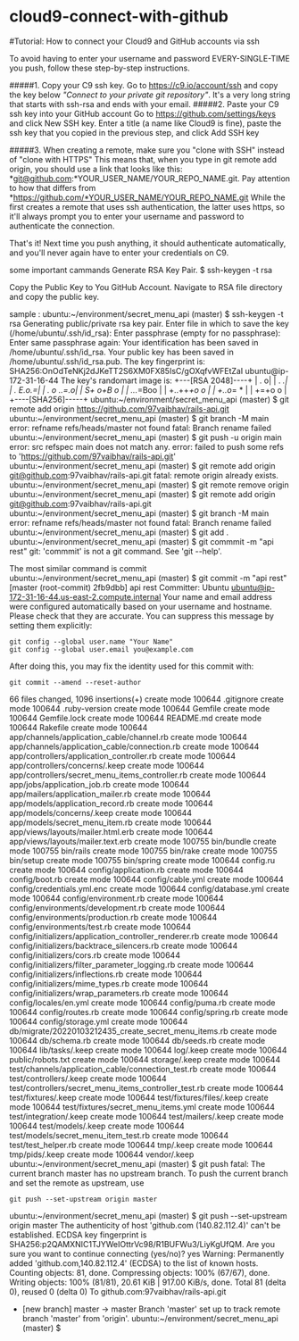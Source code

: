 # cloud9-connect-with-github

#Tutorial: How to connect your Cloud9 and GitHub accounts via ssh

To avoid having to enter your username and password EVERY-SINGLE-TIME you push, follow these step-by-step instructions.


#####1. Copy your C9 ssh key. Go to https://c9.io/account/ssh and copy the key below *"Connect to your private git repository"*. It's a very long string that starts with ssh-rsa and ends with your email.
#####2. Paste your C9 ssh key into your GitHub account Go to https://github.com/settings/keys and click New SSH key. Enter a title (a name like Cloud9 is fine), paste the ssh key that you copied in the previous step, and click Add SSH key

#####3. When creating a remote, make sure you "clone with SSH" instead of "clone with HTTPS" This means that, when you type in git remote add origin, you should use a link that looks like this: *git@github.com:*YOUR_USER_NAME/YOUR_REPO_NAME.git. Pay attention to how that differs from *https://github.com/*YOUR_USER_NAME/YOUR_REPO_NAME.git While the first creates a remote that uses ssh authentication, the latter uses https, so it'll always prompt you to enter your username and password to authenticate the connection.


That's it! Next time you push anything, it should authenticate automatically, and you'll never again have to enter your credentials on C9.


some important cammands 
Generate RSA Key Pair.
$ ssh-keygen -t rsa

Copy the Public Key to You GitHub Account.
Navigate to RSA file directory and copy the public key.

sample : 
ubuntu:~/environment/secret_menu_api (master) $ ssh-keygen -t rsa
Generating public/private rsa key pair.
Enter file in which to save the key (/home/ubuntu/.ssh/id_rsa): 
Enter passphrase (empty for no passphrase): 
Enter same passphrase again: 
Your identification has been saved in /home/ubuntu/.ssh/id_rsa.
Your public key has been saved in /home/ubuntu/.ssh/id_rsa.pub.
The key fingerprint is:
SHA256:OnOdTeNKj2dJKeTT2S6XM0FX85IsC/gOXqfvWFEtZaI ubuntu@ip-172-31-16-44
The key's randomart image is:
+---[RSA 2048]----+
|              . o|
|             . *.|
|         .  E.o.=|
|        . o ..=.o|
|        S+ o+B o |
|       ...*=Boo  |
|      +..++*+o o |
|       +..o*= *  |
|          +=+o o |
+----[SHA256]-----+
ubuntu:~/environment/secret_menu_api (master) $ git remote add origin https://github.com/97vaibhav/rails-api.git
ubuntu:~/environment/secret_menu_api (master) $ git branch -M main
error: refname refs/heads/master not found
fatal: Branch rename failed
ubuntu:~/environment/secret_menu_api (master) $ git push -u origin main
error: src refspec main does not match any.
error: failed to push some refs to 'https://github.com/97vaibhav/rails-api.git'
ubuntu:~/environment/secret_menu_api (master) $ git remote add origin git@github.com:97vaibhav/rails-api.git
fatal: remote origin already exists.
ubuntu:~/environment/secret_menu_api (master) $ git remote remove origin
ubuntu:~/environment/secret_menu_api (master) $ git remote add origin git@github.com:97vaibhav/rails-api.git
ubuntu:~/environment/secret_menu_api (master) $ git branch -M main
error: refname refs/heads/master not found
fatal: Branch rename failed
ubuntu:~/environment/secret_menu_api (master) $ git add .
ubuntu:~/environment/secret_menu_api (master) $ git commmit -m "api rest"
git: 'commmit' is not a git command. See 'git --help'.

The most similar command is
        commit
ubuntu:~/environment/secret_menu_api (master) $ git commit -m "api rest"
[master (root-commit) 2fb9dbb] api rest
 Committer: Ubuntu <ubuntu@ip-172-31-16-44.us-east-2.compute.internal>
Your name and email address were configured automatically based
on your username and hostname. Please check that they are accurate.
You can suppress this message by setting them explicitly:

    git config --global user.name "Your Name"
    git config --global user.email you@example.com

After doing this, you may fix the identity used for this commit with:

    git commit --amend --reset-author

 66 files changed, 1096 insertions(+)
 create mode 100644 .gitignore
 create mode 100644 .ruby-version
 create mode 100644 Gemfile
 create mode 100644 Gemfile.lock
 create mode 100644 README.md
 create mode 100644 Rakefile
 create mode 100644 app/channels/application_cable/channel.rb
 create mode 100644 app/channels/application_cable/connection.rb
 create mode 100644 app/controllers/application_controller.rb
 create mode 100644 app/controllers/concerns/.keep
 create mode 100644 app/controllers/secret_menu_items_controller.rb
 create mode 100644 app/jobs/application_job.rb
 create mode 100644 app/mailers/application_mailer.rb
 create mode 100644 app/models/application_record.rb
 create mode 100644 app/models/concerns/.keep
 create mode 100644 app/models/secret_menu_item.rb
 create mode 100644 app/views/layouts/mailer.html.erb
 create mode 100644 app/views/layouts/mailer.text.erb
 create mode 100755 bin/bundle
 create mode 100755 bin/rails
 create mode 100755 bin/rake
 create mode 100755 bin/setup
 create mode 100755 bin/spring
 create mode 100644 config.ru
 create mode 100644 config/application.rb
 create mode 100644 config/boot.rb
 create mode 100644 config/cable.yml
 create mode 100644 config/credentials.yml.enc
 create mode 100644 config/database.yml
 create mode 100644 config/environment.rb
 create mode 100644 config/environments/development.rb
 create mode 100644 config/environments/production.rb
 create mode 100644 config/environments/test.rb
 create mode 100644 config/initializers/application_controller_renderer.rb
 create mode 100644 config/initializers/backtrace_silencers.rb
 create mode 100644 config/initializers/cors.rb
 create mode 100644 config/initializers/filter_parameter_logging.rb
 create mode 100644 config/initializers/inflections.rb
 create mode 100644 config/initializers/mime_types.rb
 create mode 100644 config/initializers/wrap_parameters.rb
 create mode 100644 config/locales/en.yml
 create mode 100644 config/puma.rb
 create mode 100644 config/routes.rb
 create mode 100644 config/spring.rb
 create mode 100644 config/storage.yml
 create mode 100644 db/migrate/20220103212435_create_secret_menu_items.rb
 create mode 100644 db/schema.rb
 create mode 100644 db/seeds.rb
 create mode 100644 lib/tasks/.keep
 create mode 100644 log/.keep
 create mode 100644 public/robots.txt
 create mode 100644 storage/.keep
 create mode 100644 test/channels/application_cable/connection_test.rb
 create mode 100644 test/controllers/.keep
 create mode 100644 test/controllers/secret_menu_items_controller_test.rb
 create mode 100644 test/fixtures/.keep
 create mode 100644 test/fixtures/files/.keep
 create mode 100644 test/fixtures/secret_menu_items.yml
 create mode 100644 test/integration/.keep
 create mode 100644 test/mailers/.keep
 create mode 100644 test/models/.keep
 create mode 100644 test/models/secret_menu_item_test.rb
 create mode 100644 test/test_helper.rb
 create mode 100644 tmp/.keep
 create mode 100644 tmp/pids/.keep
 create mode 100644 vendor/.keep
ubuntu:~/environment/secret_menu_api (master) $ git push
fatal: The current branch master has no upstream branch.
To push the current branch and set the remote as upstream, use

    git push --set-upstream origin master

ubuntu:~/environment/secret_menu_api (master) $   git push --set-upstream origin master
The authenticity of host 'github.com (140.82.112.4)' can't be established.
ECDSA key fingerprint is SHA256:p2QAMXNIC1TJYWeIOttrVc98/R1BUFWu3/LiyKgUfQM.
Are you sure you want to continue connecting (yes/no)? yes
Warning: Permanently added 'github.com,140.82.112.4' (ECDSA) to the list of known hosts.
Counting objects: 81, done.
Compressing objects: 100% (67/67), done.
Writing objects: 100% (81/81), 20.61 KiB | 917.00 KiB/s, done.
Total 81 (delta 0), reused 0 (delta 0)
To github.com:97vaibhav/rails-api.git
 * [new branch]      master -> master
Branch 'master' set up to track remote branch 'master' from 'origin'.
ubuntu:~/environment/secret_menu_api (master) $ 
